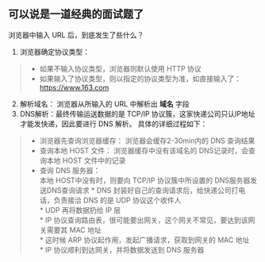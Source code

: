 可以说是一道经典的面试题了
---

浏览器中输入 URL 后，到底发生了些什么？  
1. 浏览器确定协议类型：
> - 如果不输入协议类型，浏览器则默认使用 HTTP 协议  
> - 如果输入了协议类型，则以指定的协议类型为准，如直接输入了： https://www.163.com  
2. 解析域名： 浏览器从所输入的 URL 中解析出 **域名** 字段  
3. DNS解析：最终传输运送数据的是 TCP/IP 协议簇，这家快递公司只认IP地址才能发快递，因此要进行 DNS 解析。 
具体的详细过程如下：
> - 浏览器先查询浏览器缓存： 浏览器会缓存2-30min内的 DNS 查询结果  
> - 查询本地 HOST 文件： 浏览器缓存中没有该域名的 DNS记录时，会查询本地 HOST 文件中的记录  
> - 查询 DNS 服务器：  
	本地 HOST中没有时，则要向 TCP/IP 协议簇中所设置的 DNS服务器发送DNS查询请求
		*  DNS 封装好自己的查询请求后，给快递公司打电话，负责接洽 DNS 的是 UDP 协议这个收件人  
		*  UDP 再将数据扔给 IP 层  
		*  IP 协议查询路由表，很可能要出网关，这个网关不常见，要达到该网关需要其 MAC 地址  
		*  这时候 ARP 协议起作用，发起广播请求，获取到网关的 MAC 地址  
		*  IP 协议顺利到达网关，并将数据发送到 DNS 服务器
